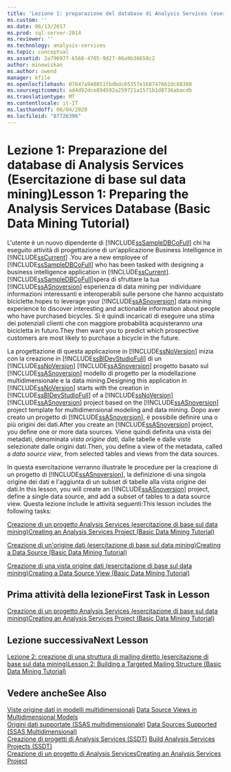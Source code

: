 ```yaml
---
title: 'Lezione 1: preparazione del database di Analysis Services (esercitazione di base sul data mining) | Microsoft Docs'
ms.custom: ''
ms.date: 06/13/2017
ms.prod: sql-server-2014
ms.reviewer: ''
ms.technology: analysis-services
ms.topic: conceptual
ms.assetid: 2a796977-6568-4705-9d27-86a9b36658c2
author: minewiskan
ms.author: owend
manager: kfile
ms.openlocfilehash: 07647a940851fbdbdc65357e168747662dc88380
ms.sourcegitcommit: ad4d92dce894592a259721a1571b1d8736abacdb
ms.translationtype: MT
ms.contentlocale: it-IT
ms.lasthandoff: 08/04/2020
ms.locfileid: "87726396"
---
```

# <a name="lesson-1-preparing-the-analysis-services-database-basic-data-mining-tutorial"></a><span data-ttu-id="7b712-102">Lezione 1: Preparazione del database di Analysis Services (Esercitazione di base sul data mining)</span><span class="sxs-lookup"><span data-stu-id="7b712-102">Lesson 1: Preparing the Analysis Services Database (Basic Data Mining Tutorial)</span></span>
  <span data-ttu-id="7b712-103">L'utente è un nuovo dipendente di [!INCLUDE[ssSampleDBCoFull](../includes/sssampledbcofull-md.md)] chi ha eseguito attività di progettazione di un'applicazione Business Intelligence in [!INCLUDE[ssCurrent](../includes/sscurrent-md.md)] .</span><span class="sxs-lookup"><span data-stu-id="7b712-103">You are a new employee of [!INCLUDE[ssSampleDBCoFull](../includes/sssampledbcofull-md.md)] who has been tasked with designing a business intelligence application in [!INCLUDE[ssCurrent](../includes/sscurrent-md.md)].</span></span> [!INCLUDE[ssSampleDBCoFull](../includes/sssampledbcofull-md.md)]<span data-ttu-id="7b712-104">spera di sfruttare la tua [!INCLUDE[ssASnoversion](../includes/ssasnoversion-md.md)] esperienza di data mining per individuare informazioni interessanti e interoperabili sulle persone che hanno acquistato biciclette.</span><span class="sxs-lookup"><span data-stu-id="7b712-104">hopes to leverage your [!INCLUDE[ssASnoversion](../includes/ssasnoversion-md.md)] data mining experience to discover interesting and actionable information about people who have purchased bicycles.</span></span> <span data-ttu-id="7b712-105">Si è quindi incaricati di eseguire una stima dei potenziali clienti che con maggiore probabilità acquisteranno una bicicletta in futuro.</span><span class="sxs-lookup"><span data-stu-id="7b712-105">They then want you to predict which prospective customers are most likely to purchase a bicycle in the future.</span></span>  
  
 <span data-ttu-id="7b712-106">La progettazione di questa applicazione in [!INCLUDE[ssNoVersion](../includes/ssnoversion-md.md)] inizia con la creazione in [!INCLUDE[ssBIDevStudioFull](../includes/ssbidevstudiofull-md.md)] di un [!INCLUDE[ssNoVersion](../includes/ssnoversion-md.md)] [!INCLUDE[ssASnoversion](../includes/ssasnoversion-md.md)] progetto basato sul [!INCLUDE[ssASnoversion](../includes/ssasnoversion-md.md)] modello di progetto per la modellazione multidimensionale e la data mining.</span><span class="sxs-lookup"><span data-stu-id="7b712-106">Designing this application in [!INCLUDE[ssNoVersion](../includes/ssnoversion-md.md)] starts with the creation in [!INCLUDE[ssBIDevStudioFull](../includes/ssbidevstudiofull-md.md)] of a [!INCLUDE[ssNoVersion](../includes/ssnoversion-md.md)] [!INCLUDE[ssASnoversion](../includes/ssasnoversion-md.md)] project based on the [!INCLUDE[ssASnoversion](../includes/ssasnoversion-md.md)] project template for multidimensional modeling and data mining.</span></span> <span data-ttu-id="7b712-107">Dopo aver creato un progetto di [!INCLUDE[ssASnoversion](../includes/ssasnoversion-md.md)], è possibile definire una o più origini dei dati.</span><span class="sxs-lookup"><span data-stu-id="7b712-107">After you create an [!INCLUDE[ssASnoversion](../includes/ssasnoversion-md.md)] project, you define one or more data sources.</span></span> <span data-ttu-id="7b712-108">Viene quindi definita una vista dei metadati, denominata *vista origine dati*, dalle tabelle e dalle viste selezionate dalle origini dati.</span><span class="sxs-lookup"><span data-stu-id="7b712-108">Then, you define a view of the metadata, called a *data source view*, from selected tables and views from the data sources.</span></span>  
  
 <span data-ttu-id="7b712-109">In questa esercitazione verranno illustrate le procedure per la creazione di un progetto di [!INCLUDE[ssASnoversion](../includes/ssasnoversion-md.md)], la definizione di una singola origine dei dati e l'aggiunta di un subset di tabelle alla vista origine dei dati.</span><span class="sxs-lookup"><span data-stu-id="7b712-109">In this lesson, you will create an [!INCLUDE[ssASnoversion](../includes/ssasnoversion-md.md)] project, define a single data source, and add a subset of tables to a data source view.</span></span> <span data-ttu-id="7b712-110">Questa lezione include le attività seguenti:</span><span class="sxs-lookup"><span data-stu-id="7b712-110">This lesson includes the following tasks:</span></span>  
  
 [<span data-ttu-id="7b712-111">Creazione di un progetto Analysis Services &#40;esercitazione di base sul data mining&#41;</span><span class="sxs-lookup"><span data-stu-id="7b712-111">Creating an Analysis Services Project &#40;Basic Data Mining Tutorial&#41;</span></span>](../../2014/tutorials/creating-an-analysis-services-project-basic-data-mining-tutorial.md)  
  
 [<span data-ttu-id="7b712-112">Creazione di un'origine dati &#40;esercitazione di base sul data mining&#41;</span><span class="sxs-lookup"><span data-stu-id="7b712-112">Creating a Data Source &#40;Basic Data Mining Tutorial&#41;</span></span>](../../2014/tutorials/creating-a-data-source-basic-data-mining-tutorial.md)  
  
 [<span data-ttu-id="7b712-113">Creazione di una vista origine dati &#40;esercitazione di base sul data mining&#41;</span><span class="sxs-lookup"><span data-stu-id="7b712-113">Creating a Data Source View &#40;Basic Data Mining Tutorial&#41;</span></span>](../../2014/tutorials/creating-a-data-source-view-basic-data-mining-tutorial.md)  
  
## <a name="first-task-in-lesson"></a><span data-ttu-id="7b712-114">Prima attività della lezione</span><span class="sxs-lookup"><span data-stu-id="7b712-114">First Task in Lesson</span></span>  
 [<span data-ttu-id="7b712-115">Creazione di un progetto Analysis Services &#40;esercitazione di base sul data mining&#41;</span><span class="sxs-lookup"><span data-stu-id="7b712-115">Creating an Analysis Services Project &#40;Basic Data Mining Tutorial&#41;</span></span>](../../2014/tutorials/creating-an-analysis-services-project-basic-data-mining-tutorial.md)  
  
## <a name="next-lesson"></a><span data-ttu-id="7b712-116">Lezione successiva</span><span class="sxs-lookup"><span data-stu-id="7b712-116">Next Lesson</span></span>  
 [<span data-ttu-id="7b712-117">Lezione 2: creazione di una struttura di mailing diretto &#40;esercitazione di base sul data mining&#41;</span><span class="sxs-lookup"><span data-stu-id="7b712-117">Lesson 2: Building a Targeted Mailing Structure &#40;Basic Data Mining Tutorial&#41;</span></span>](../../2014/tutorials/lesson-2-building-a-targeted-mailing-structure-basic-data-mining-tutorial.md)  
  
## <a name="see-also"></a><span data-ttu-id="7b712-118">Vedere anche</span><span class="sxs-lookup"><span data-stu-id="7b712-118">See Also</span></span>  
 <span data-ttu-id="7b712-119">[Viste origine dati in modelli multidimensionali](https://docs.microsoft.com/analysis-services/multidimensional-models/data-source-views-in-multidimensional-models) </span><span class="sxs-lookup"><span data-stu-id="7b712-119">[Data Source Views in Multidimensional Models](https://docs.microsoft.com/analysis-services/multidimensional-models/data-source-views-in-multidimensional-models) </span></span>  
 <span data-ttu-id="7b712-120">[Origini dati supportate &#40;SSAS multidimensionale&#41;](https://docs.microsoft.com/analysis-services/multidimensional-models/supported-data-sources-ssas-multidimensional) </span><span class="sxs-lookup"><span data-stu-id="7b712-120">[Data Sources Supported &#40;SSAS Multidimensional&#41;](https://docs.microsoft.com/analysis-services/multidimensional-models/supported-data-sources-ssas-multidimensional) </span></span>  
 <span data-ttu-id="7b712-121">[Creazione di progetti di Analysis Services &#40;SSDT&#41;](https://docs.microsoft.com/analysis-services/multidimensional-models/build-analysis-services-projects-ssdt) </span><span class="sxs-lookup"><span data-stu-id="7b712-121">[Build Analysis Services Projects &#40;SSDT&#41;](https://docs.microsoft.com/analysis-services/multidimensional-models/build-analysis-services-projects-ssdt) </span></span>  
 [<span data-ttu-id="7b712-122">Creazione di un progetto di Analysis Services</span><span class="sxs-lookup"><span data-stu-id="7b712-122">Creating an Analysis Services Project</span></span>](../analysis-services/lesson-1-1-creating-an-analysis-services-project.md)  
  
  
